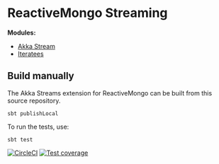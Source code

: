 # ReactiveMongo Streaming

**Modules:**

- [Akka Stream](./akka-stream/README.md)
- [Iteratees](./iteratees/README.md)

## Build manually

The Akka Streams extension for ReactiveMongo can be built from this source repository.

    sbt publishLocal

To run the tests, use:

    sbt test

[![CircleCI](https://circleci.com/gh/ReactiveMongo/ReactiveMongo-Streaming.svg?style=svg)](https://circleci.com/gh/ReactiveMongo/ReactiveMongo-Streaming)
[![Test coverage](https://img.shields.io/badge/coverage-86%25-green.svg)](https://reactivemongo.github.io/ReactiveMongo-Streaming/coverage/0.12.0/)
